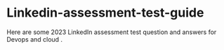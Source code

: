 # Linkedin-assessment-test-guide
Here are some 2023 LinkedIn assessment test question and answers for Devops and cloud .
